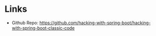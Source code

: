 # Links

+ Github Repo: https://github.com/hacking-with-spring-boot/hacking-with-spring-boot-classic-code